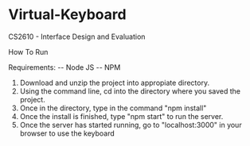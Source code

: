 # Virtual-Keyboard
CS2610 - Interface Design and Evaluation


How To Run

Requirements:
-- Node JS
-- NPM

1. Download and unzip the project into appropiate directory.
2. Using the command line, cd into the directory where you saved the project.
3. Once in the directory, type in the command "npm install"
4. Once the install is finished, type "npm start" to run the server.
4. Once the server has started running, go to "localhost:3000" in your browser to use the keyboard